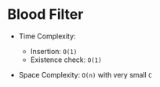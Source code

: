 # Blood Filter

- Time Complexity:
    - Insertion: `O(1)`
    - Existence check: `O(1)`
    
- Space Complexity: `O(n)` with very small `C`
